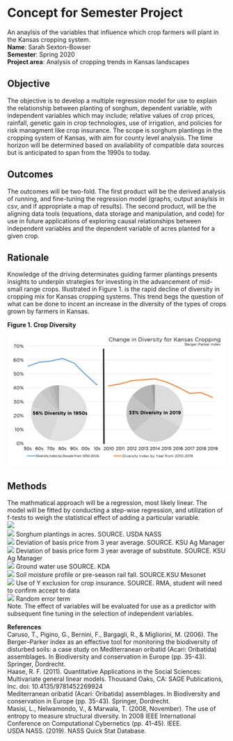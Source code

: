 # Concept for Semester Project 
An anaylsis of the variables that influence which crop farmers will plant in the Kansas cropping system. <br/>
**Name**: Sarah Sexton-Bowser <br/>
**Semester**: Spring 2020 <br/>
**Project area**: Analysis of cropping trends in Kansas landscapes

## Objective
The objective is to develop a multiple regression model for use to explain the relationship between planting of sorghum, dependent variable, with independent variables which may include; relative values of crop prices, rainfall, genetic gain in crop technologies, use of irrigation, and policies for risk managment like crop insurance. The scope is sorghum plantings in the cropping system of Kansas, with aim for county level analysis. The time horizon will be determined based on availability of compatible data sources but is anticipated to span from the 1990s to today.

## Outcomes
The outcomes will be two-fold. The first product will be the derived analysis of running, and fine-tuning the regression model (graphs, output anaylsis in csv, and if appropriate a map of results). The second product, will be the aligning data tools (equations, data storage and manipulation, and code) for use in future applications of exploring causal relationships between independent variables and the dependent variable of acres planted for a given crop. 

## Rationale
Knowledge of the driving determinates guiding farmer plantings presents insights to underpin strategies for investing in the advancement of mid-small range crops. Illustrated in Figure 1. is the rapid decline of diversity in cropping mix for Kansas cropping systems. This trend begs the question of what can be done to incent an increase in the diversity of the types of crops grown by farmers in Kansas. 

**Figure 1. Crop Diversity**
![alt text](diversity_index.jpg)

## Methods ##
The mathmatical approach will be a regression, most likely linear. The model will be fitted by conducting a step-wise regression, and utilization of f-tests to weigh the statistical effect of adding a particular variable. </br>
<img src="http://latex.codecogs.com/svg.latex?$$ Y = B_{0} + B_{1}X_{1} + B_{2}X_{2} + - - + B_{N}X_{N} + E$$"  border="0"/> </br>
<img src="http://latex.codecogs.com/svg.latex?$$ Y = $$"  border="0"/> Sorghum plantings in acres. SOURCE. USDA NASS </br>
<img src="http://latex.codecogs.com/svg.latex?$$ B_{1} = $$"  border="0"/> Deviation of basis price from 3 year average. SOURCE. KSU Ag Manager </br> 
<img src="http://latex.codecogs.com/svg.latex?$$ B_{2} = $$"  border="0"/> Deviation of basis price form 3 year average of substitute. SOURCE. KSU Ag Manager </br>
<img src="http://latex.codecogs.com/svg.latex?$$ B_{3} = $$"  border="0"/> Ground water use SOURCE. KDA </br>
<img src="http://latex.codecogs.com/svg.latex?$$ B_{4} = $$"  border="0"/> Soil moisture profile or pre-season rail fall. SOURCE.KSU Mesonet </br>
<img src="http://latex.codecogs.com/svg.latex?$$ B_{5} = $$"  border="0"/> Use of Y exclusion for crop insurance. SOURCE. RMA, student will need to confirm accept to data <br/>
<img src="http://latex.codecogs.com/svg.latex?$$ E = $$"  border="0"/> Random error term </br>
Note. The effect of variables will be evaluated for use as a predictor with subsequent fine tuning in the selection of independent variables. 

**References** <br/>
Caruso, T., Pigino, G., Bernini, F., Bargagli, R., & Migliorini, M. (2006). The Berger–Parker index as an effective tool for monitoring the biodiversity of disturbed soils: a case study on Mediterranean oribatid (Acari: Oribatida) assemblages. In Biodiversity and conservation in Europe (pp. 35-43). Springer, Dordrecht. <br/>
Haase, R. F. (2011). Quantitative Applications in the Social Sciences: Multivariate general linear models. Thousand Oaks, CA: SAGE Publications, Inc. doi: 10.4135/9781452269924 <br/>
Mediterranean oribatid (Acari: Oribatida) assemblages. In Biodiversity and conservation in Europe (pp. 35-43). Springer, Dordrecht. <br/>
Masisi, L., Nelwamondo, V., & Marwala, T. (2008, November). The use of entropy to measure structural diversity. In 2008 IEEE International Conference on Computational Cybernetics (pp. 41-45). IEEE. <br/>
USDA NASS. (2019). NASS Quick Stat Database.
